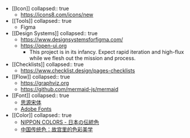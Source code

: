 - [[Icon]]
  collapsed:: true
	- https://icons8.com/icons/new
- [[Tools]]
  collapsed:: true
	- Figma
- [[Design Systems]]
  collapsed:: true
	- https://www.designsystemsforfigma.com/
	- https://open-ui.org
		- This project is in its infancy. Expect rapid iteration and high-flux while we flesh out the mission and process.
- [[Checklists]]
  collapsed:: true
	- https://www.checklist.design/pages-checklists
- [[Flow]]
  collapsed:: true
	- https://graphviz.org
	- https://github.com/mermaid-js/mermaid
- [[Font]]
  collapsed:: true
	- [思源宋体](https://source.typekit.com/source-han-serif/cn/)
	- [Adobe Fonts](https://fonts.adobe.com/)
- [[Color]]
  collapsed:: true
	- [NIPPON COLORS - 日本の伝統色](https://nipponcolors.com)
	- [中国传统色：故宫里的色彩美学](https://www.figma.com/file/x9kLqgsXH0i1DnHMtWvX9D/%E4%B8%AD%E5%9B%BD%E4%BC%A0%E7%BB%9F%E8%89%B2%EF%BC%9A%E6%95%85%E5%AE%AB%E9%87%8C%E7%9A%84%E8%89%B2%E5%BD%A9%E7%BE%8E%E5%AD%A6-(Community)?node-id=0%3A1)